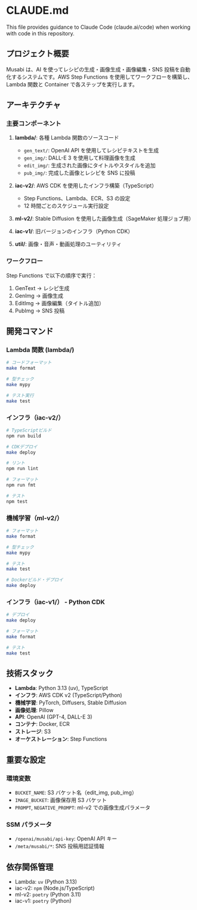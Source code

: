 # CLAUDE.md

This file provides guidance to Claude Code (claude.ai/code) when working with code in this repository.

## プロジェクト概要

Musabi は、AI を使ってレシピの生成・画像生成・画像編集・SNS 投稿を自動化するシステムです。AWS Step Functions を使用してワークフローを構築し、Lambda 関数と Container で各ステップを実行します。

## アーキテクチャ

### 主要コンポーネント

1. **lambda/**: 各種 Lambda 関数のソースコード

   - `gen_text/`: OpenAI API を使用してレシピテキストを生成
   - `gen_img/`: DALL-E 3 を使用して料理画像を生成
   - `edit_img/`: 生成された画像にタイトルやスタイルを追加
   - `pub_img/`: 完成した画像とレシピを SNS に投稿

2. **iac-v2/**: AWS CDK を使用したインフラ構築（TypeScript）

   - Step Functions、Lambda、ECR、S3 の設定
   - 12 時間ごとのスケジュール実行設定

3. **ml-v2/**: Stable Diffusion を使用した画像生成（SageMaker 処理ジョブ用）

4. **iac-v1/**: 旧バージョンのインフラ（Python CDK）

5. **util/**: 画像・音声・動画処理のユーティリティ

### ワークフロー

Step Functions で以下の順序で実行：

1. GenText → レシピ生成
2. GenImg → 画像生成
3. EditImg → 画像編集（タイトル追加）
4. PubImg → SNS 投稿

## 開発コマンド

### Lambda 関数 (lambda/)

```bash
# コードフォーマット
make format

# 型チェック
make mypy

# テスト実行
make test
```

### インフラ（iac-v2/）

```bash
# TypeScriptビルド
npm run build

# CDKデプロイ
make deploy

# リント
npm run lint

# フォーマット
npm run fmt

# テスト
npm test
```

### 機械学習（ml-v2/）

```bash
# フォーマット
make format

# 型チェック
make mypy

# テスト
make test

# Dockerビルド・デプロイ
make deploy
```

### インフラ（iac-v1/） - Python CDK

```bash
# デプロイ
make deploy

# フォーマット
make format

# テスト
make test
```

## 技術スタック

- **Lambda**: Python 3.13 (uv), TypeScript
- **インフラ**: AWS CDK v2 (TypeScript/Python)
- **機械学習**: PyTorch, Diffusers, Stable Diffusion
- **画像処理**: Pillow
- **API**: OpenAI (GPT-4, DALL-E 3)
- **コンテナ**: Docker, ECR
- **ストレージ**: S3
- **オーケストレーション**: Step Functions

## 重要な設定

### 環境変数

- `BUCKET_NAME`: S3 バケット名（edit_img, pub_img）
- `IMAGE_BUCKET`: 画像保存用 S3 バケット
- `PROMPT`, `NEGATIVE_PROMPT`: ml-v2 での画像生成パラメータ

### SSM パラメータ

- `/openai/musabi/api-key`: OpenAI API キー
- `/meta/musabi/*`: SNS 投稿用認証情報

## 依存関係管理

- Lambda: `uv` (Python 3.13)
- iac-v2: `npm` (Node.js/TypeScript)
- ml-v2: `poetry` (Python 3.11)
- iac-v1: `poetry` (Python)
